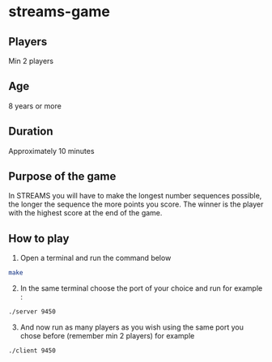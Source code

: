 # streams-game
## Players
Min 2 players
## Age
8 years or more
## Duration
Approximately 10 minutes
## Purpose of the game 
In STREAMS you will have to make the longest number sequences possible, the longer the sequence the more points you score.
The winner is the player with the highest score at the end of the game.
## How to play
1. Open a terminal and run the command below
```bash
make
```
2. In the same terminal choose the port of your choice and run
for example :
```bash
./server 9450
```
3. And now run as many players as you wish using the same port you chose before (remember min 2 players)
for example
```bash
./client 9450
```
